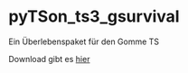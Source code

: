# pyTSon_ts3_gsurvival
Ein Überlebenspaket für den Gomme TS

Download gibt es [hier](https://github.com/Metvernichter/pyTSon_ts3_gsurvival/releases)
